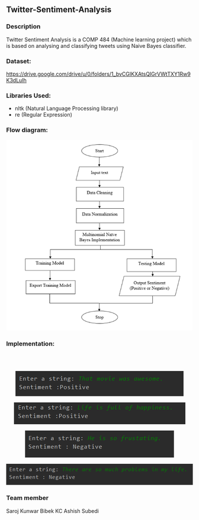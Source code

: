 ## Twitter-Sentiment-Analysis

### Description
Twitter Sentiment Analysis is a COMP 484 (Machine learning project) which is based on analysing and classifying tweets using Naive Bayes classifier.

### Dataset:
https://drive.google.com/drive/u/0/folders/1_bvCGIKXAtsQIGrVWtTXY1Rw9K3dLuIh

### Libraries Used:
- nltk (Natural Language Processing library)
- re (Regular Expression)

### Flow diagram:
<p align="center"><img src="images/flow.PNG" ></p>


### Implementation:
<br>
<br>


<p align="center"><img src="images/1.PNG" ></p>
<p align="center"><img src="images/2.PNG" ></p>
<p align="center"><img src="images/3.PNG" ></p>
<p align="center"><img src="images/4.PNG" ></p>

### Team member
Saroj Kunwar
Bibek KC
Ashish Subedi